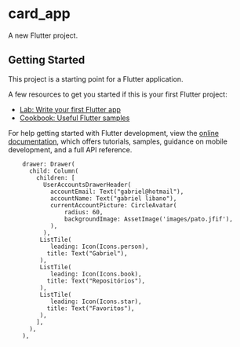# card_app

A new Flutter project.

## Getting Started

This project is a starting point for a Flutter application.

A few resources to get you started if this is your first Flutter project:

- [Lab: Write your first Flutter app](https://docs.flutter.dev/get-started/codelab)
- [Cookbook: Useful Flutter samples](https://docs.flutter.dev/cookbook)

For help getting started with Flutter development, view the
[online documentation](https://docs.flutter.dev/), which offers tutorials,
samples, guidance on mobile development, and a full API reference.


        drawer: Drawer(
          child: Column(
            children: [
              UserAccountsDrawerHeader(
                accountEmail: Text("gabriel@hotmail"),
                accountName: Text("gabriel libano"),
                currentAccountPicture: CircleAvatar(
                    radius: 60,
                    backgroundImage: AssetImage('images/pato.jfif'),
                ),
              ),
             ListTile(
                leading: Icon(Icons.person),
               title: Text("Gabriel"),
             ),
             ListTile(
                leading: Icon(Icons.book),
               title: Text("Repositórios"),
             ),
             ListTile(
                leading: Icon(Icons.star),
               title: Text("Favoritos"),
             ),
            ],
          ),
        ),
